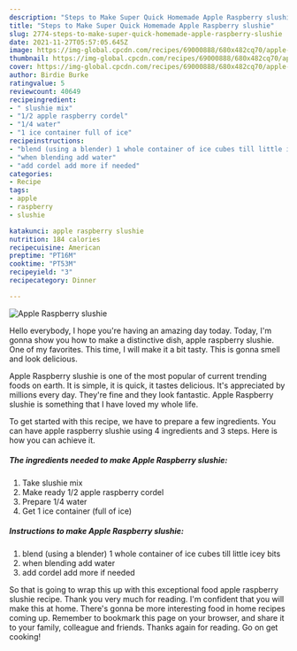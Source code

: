```yaml
---
description: "Steps to Make Super Quick Homemade Apple Raspberry slushie"
title: "Steps to Make Super Quick Homemade Apple Raspberry slushie"
slug: 2774-steps-to-make-super-quick-homemade-apple-raspberry-slushie
date: 2021-11-27T05:57:05.645Z
image: https://img-global.cpcdn.com/recipes/69000888/680x482cq70/apple-raspberry-slushie-recipe-main-photo.jpg
thumbnail: https://img-global.cpcdn.com/recipes/69000888/680x482cq70/apple-raspberry-slushie-recipe-main-photo.jpg
cover: https://img-global.cpcdn.com/recipes/69000888/680x482cq70/apple-raspberry-slushie-recipe-main-photo.jpg
author: Birdie Burke
ratingvalue: 5
reviewcount: 40649
recipeingredient:
- " slushie mix"
- "1/2 apple raspberry cordel"
- "1/4 water"
- "1 ice container full of ice"
recipeinstructions:
- "blend (using a blender) 1 whole container of ice cubes till little icey bits"
- "when blending add water"
- "add cordel add more if needed"
categories:
- Recipe
tags:
- apple
- raspberry
- slushie

katakunci: apple raspberry slushie 
nutrition: 184 calories
recipecuisine: American
preptime: "PT16M"
cooktime: "PT53M"
recipeyield: "3"
recipecategory: Dinner

---
```



![Apple Raspberry slushie](https://img-global.cpcdn.com/recipes/69000888/680x482cq70/apple-raspberry-slushie-recipe-main-photo.jpg)

Hello everybody, I hope you're having an amazing day today. Today, I'm gonna show you how to make a distinctive dish, apple raspberry slushie. One of my favorites. This time, I will make it a bit tasty. This is gonna smell and look delicious.



Apple Raspberry slushie is one of the most popular of current trending foods on earth. It is simple, it is quick, it tastes delicious. It's appreciated by millions every day. They're fine and they look fantastic. Apple Raspberry slushie is something that I have loved my whole life.


To get started with this recipe, we have to prepare a few ingredients. You can have apple raspberry slushie using 4 ingredients and 3 steps. Here is how you can achieve it.

<!--inarticleads1-->

##### The ingredients needed to make Apple Raspberry slushie:

1. Take  slushie mix
1. Make ready 1/2 apple raspberry cordel
1. Prepare 1/4 water
1. Get 1 ice container (full of ice)




<!--inarticleads2-->

##### Instructions to make Apple Raspberry slushie:

1. blend (using a blender) 1 whole container of ice cubes till little icey bits
1. when blending add water
1. add cordel add more if needed




So that is going to wrap this up with this exceptional food apple raspberry slushie recipe. Thank you very much for reading. I'm confident that you will make this at home. There's gonna be more interesting food in home recipes coming up. Remember to bookmark this page on your browser, and share it to your family, colleague and friends. Thanks again for reading. Go on get cooking!
